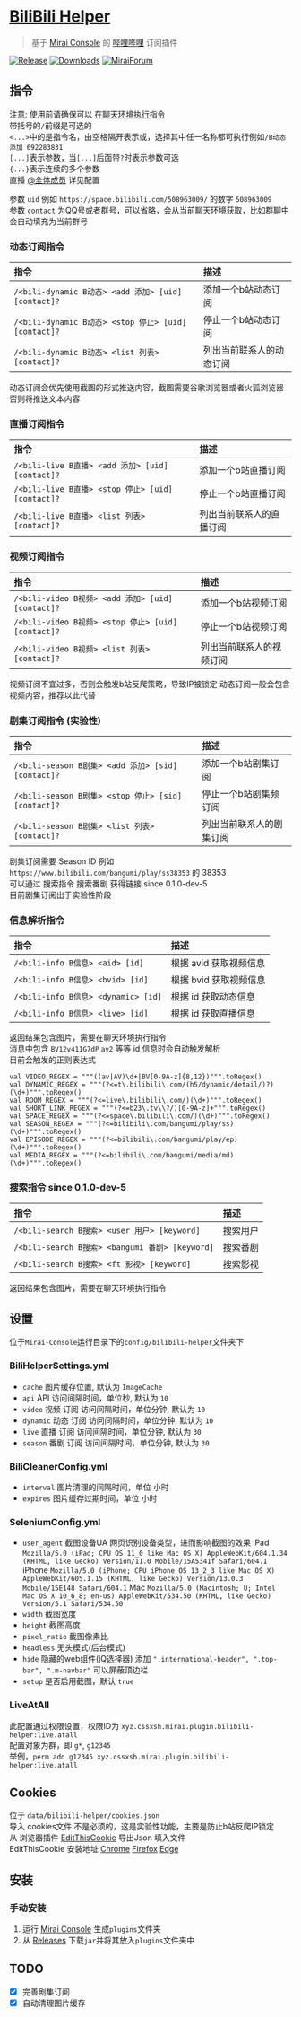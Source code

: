 # [BiliBili Helper](https://github.com/cssxsh/bilibili-helper)

> 基于 [Mirai Console](https://github.com/mamoe/mirai-console) 的 [哔哩哔哩](https://www.bilibili.com/) 订阅插件

[![Release](https://img.shields.io/github/v/release/cssxsh/bilibili-helper)](https://github.com/cssxsh/bilibili-helper/releases)
[![Downloads](https://img.shields.io/github/downloads/cssxsh/bilibili-helper/total)](https://shields.io/category/downloads)
[![MiraiForum](https://img.shields.io/badge/post-on%20MiraiForum-yellow)](https://mirai.mamoe.net/topic/287)

## 指令

注意: 使用前请确保可以 [在聊天环境执行指令](https://github.com/project-mirai/chat-command)  
带括号的`/`前缀是可选的  
`<...>`中的是指令名，由空格隔开表示或，选择其中任一名称都可执行例如`/B动态 添加 692283831`  
`[...]`表示参数，当`[...]`后面带`?`时表示参数可选  
`{...}`表示连续的多个参数  
直播 [@全体成员](#LiveAtAll) 详见配置

参数 `uid` 例如 `https://space.bilibili.com/508963009/` 的数字 `508963009`  
参数 `contact` 为QQ号或者群号，可以省略，会从当前聊天环境获取，比如群聊中会自动填充为当前群号

### 动态订阅指令

| 指令                                                 | 描述                     |
|:-----------------------------------------------------|:-------------------------|
| `/<bili-dynamic B动态> <add 添加> [uid] [contact]?`  | 添加一个b站动态订阅      |
| `/<bili-dynamic B动态> <stop 停止> [uid] [contact]?` | 停止一个b站动态订阅      |
| `/<bili-dynamic B动态> <list 列表> [contact]?`       | 列出当前联系人的动态订阅 |

动态订阅会优先使用截图的形式推送内容，截图需要谷歌浏览器或者火狐浏览器 否则将推送文本内容

### 直播订阅指令

| 指令                                              | 描述                     |
|:--------------------------------------------------|:-------------------------|
| `/<bili-live B直播> <add 添加> [uid] [contact]?`  | 添加一个b站直播订阅      |
| `/<bili-live B直播> <stop 停止> [uid] [contact]?` | 停止一个b站直播订阅      |
| `/<bili-live B直播> <list 列表> [contact]?`       | 列出当前联系人的直播订阅 |

### 视频订阅指令

| 指令                                               | 描述                     |
|:---------------------------------------------------|:-------------------------|
| `/<bili-video B视频> <add 添加> [uid] [contact]?`  | 添加一个b站视频订阅      |
| `/<bili-video B视频> <stop 停止> [uid] [contact]?` | 停止一个b站视频订阅      |
| `/<bili-video B视频> <list 列表> [contact]?`       | 列出当前联系人的视频订阅 |

视频订阅不宜过多，否则会触发b站反爬策略，导致IP被锁定 动态订阅一般会包含视频内容，推荐以此代替

### 剧集订阅指令 (实验性)

| 指令                                                | 描述                     |
|:----------------------------------------------------|:-------------------------|
| `/<bili-season B剧集> <add 添加> [sid] [contact]?`  | 添加一个b站剧集订阅      |
| `/<bili-season B剧集> <stop 停止> [sid] [contact]?` | 停止一个b站剧集频订阅    |
| `/<bili-season B剧集> <list 列表> [contact]?`       | 列出当前联系人的剧集订阅 |

剧集订阅需要 Season ID 例如 `https://www.bilibili.com/bangumi/play/ss38353` 的 38353  
可以通过 搜索指令 搜索番剧 获得链接 since 0.1.0-dev-5  
目前剧集订阅出于实验性阶段

### 信息解析指令

| 指令                                | 描述                   |
|:------------------------------------|:-----------------------|
| `/<bili-info B信息> <aid> [id]`     | 根据 avid 获取视频信息 |
| `/<bili-info B信息> <bvid> [id]`    | 根据 bvid 获取视频信息 |
| `/<bili-info B信息> <dynamic> [id]` | 根据 id 获取动态信息   |
| `/<bili-info B信息> <live> [id]`    | 根据 id 获取直播信息   |

返回结果包含图片，需要在聊天环境执行指令  
消息中包含 `BV12v411G7dP` `av2` 等等 id 信息时会自动触发解析  
目前会触发的正则表达式

```
val VIDEO_REGEX = """((av|AV)\d+|BV[0-9A-z]{8,12})""".toRegex()
val DYNAMIC_REGEX = """(?<=t\.bilibili\.com/(h5/dynamic/detail/)?)(\d+)""".toRegex()
val ROOM_REGEX = """(?<=live\.bilibili\.com/)(\d+)""".toRegex()
val SHORT_LINK_REGEX = """(?<=b23\.tv\\?/)[0-9A-z]+""".toRegex()
val SPACE_REGEX = """(?<=space\.bilibili\.com/)(\d+)""".toRegex()
val SEASON_REGEX = """(?<=bilibili\.com/bangumi/play/ss)(\d+)""".toRegex()
val EPISODE_REGEX = """(?<=bilibili\.com/bangumi/play/ep)(\d+)""".toRegex()
val MEDIA_REGEX = """(?<=bilibili\.com/bangumi/media/md)(\d+)""".toRegex()
```

### 搜索指令 since 0.1.0-dev-5

| 指令                                            | 描述     |
|:------------------------------------------------|:---------|
| `/<bili-search B搜索> <user 用户> [keyword]`    | 搜索用户 |
| `/<bili-search B搜索> <bangumi 番剧> [keyword]` | 搜索番剧 |
| `/<bili-search B搜索> <ft 影视> [keyword]`      | 搜索影视 |

返回结果包含图片，需要在聊天环境执行指令

## 设置

位于`Mirai-Console`运行目录下的`config/bilibili-helper`文件夹下

### BiliHelperSettings.yml

* `cache` 图片缓存位置, 默认为 `ImageCache`
* `api` API 访问间隔时间，单位秒, 默认为 `10`
* `video` 视频 订阅 访问间隔时间，单位分钟, 默认为 `10`
* `dynamic` 动态 订阅 访问间隔时间，单位分钟, 默认为 `10`
* `live` 直播 订阅 访问间隔时间，单位分钟, 默认为 `30`
* `season` 番剧 订阅 访问间隔时间，单位分钟, 默认为 `30`

### BiliCleanerConfig.yml

* `interval` 图片清理的间隔时间，单位 小时
* `expires` 图片缓存过期时间，单位 小时

### SeleniumConfig.yml

* `user_agent` 截图设备UA
  网页识别设备类型，进而影响截图的效果
  iPad `Mozilla/5.0 (iPad; CPU OS 11_0 like Mac OS X) AppleWebKit/604.1.34 (KHTML, like Gecko) Version/11.0 Mobile/15A5341f Safari/604.1`
  iPhone `Mozilla/5.0 (iPhone; CPU iPhone OS 13_2_3 like Mac OS X) AppleWebKit/605.1.15 (KHTML, like Gecko) Version/13.0.3 Mobile/15E148 Safari/604.1`
  Mac `Mozilla/5.0 (Macintosh; U; Intel Mac OS X 10_6_8; en-us) AppleWebKit/534.50 (KHTML, like Gecko) Version/5.1 Safari/534.50`
* `width` 截图宽度
* `height` 截图高度
* `pixel_ratio` 截图像素比
* `headless` 无头模式(后台模式)
* `hide` 隐藏的web组件(jQ选择器)
  添加 `".international-header", ".top-bar", ".m-navbar"` 可以屏蔽顶边栏
* `setup` 是否启用截图，默认 `true`

### LiveAtAll

此配置通过权限设置，权限ID为 `xyz.cssxsh.mirai.plugin.bilibili-helper:live.atall`  
配置对象为群，即 `g*`, `g12345`  
举例，`perm add g12345 xyz.cssxsh.mirai.plugin.bilibili-helper:live.atall`

## Cookies

位于 `data/bilibili-helper/cookies.json`  
导入 cookies文件 不是必须的，这是实验性功能，主要是防止b站反爬IP锁定  
从 浏览器插件 [EditThisCookie](http://www.editthiscookie.com/) 导出Json 填入文件  
EditThisCookie 安装地址
[Chrome](https://chrome.google.com/webstore/detail/editthiscookie/fngmhnnpilhplaeedifhccceomclgfbg)
[Firefox](https://addons.mozilla.org/firefox/downloads/file/3449327/editthiscookie2-1.5.0-fx.xpi)
[Edge](https://microsoftedge.microsoft.com/addons/getproductdetailsbycrxid/ajfboaconbpkglpfanbmlfgojgndmhmc?hl=zh-CN&gl=CN)

## 安装

### 手动安装

1. 运行 [Mirai Console](https://github.com/mamoe/mirai-console) 生成`plugins`文件夹
1. 从 [Releases](https://github.com/cssxsh/bilibili-helper/releases) 下载`jar`并将其放入`plugins`文件夹中

## TODO

- [x] 完善剧集订阅
- [x] 自动清理图片缓存
